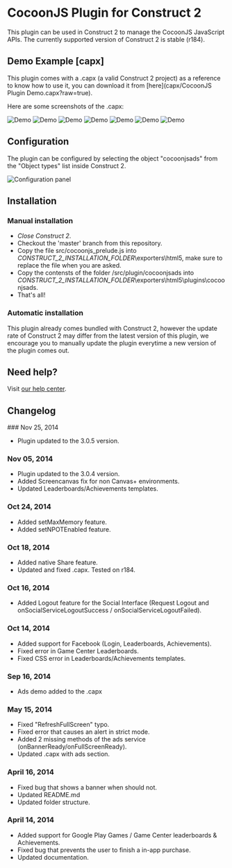 CocoonJS Plugin for Construct 2
==================
This plugin can be used in Construct 2 to manage the CocoonJS JavaScript APIs. The currently supported version of Construct 2 is stable (r184).

## Demo Example [capx]
This plugin comes with a .capx (a valid Construct 2 project) as a reference to know how to use it, you can download it from [here](capx/CocoonJS Plugin Demo.capx?raw=true).

Here are some screenshots of the .capx:

![Demo](http://support.ludei.com/hc/en-us/article_attachments/200643378/Screen_Shot_2014-04-14_at_12.58.54.png)
![Demo](http://oi61.tinypic.com/2hz32x0.jpg)
![Demo](http://support.ludei.com/hc/en-us/article_attachments/200694983/social_login_leaderboard.png)
![Demo](http://oi59.tinypic.com/28asrih.jpg)
![Demo](http://oi57.tinypic.com/xnsyld.jpg)
![Demo](http://oi60.tinypic.com/169knc2.jpg)
![Demo](http://oi58.tinypic.com/qnr56s.jpg)

## Configuration
The plugin can be configured by selecting the object "cocoonjsads" from the "Object types" list inside Construct 2.

![Configuration panel](http://oi60.tinypic.com/smu6vd.jpg)
## Installation
### Manual installation
* *Close Construct 2*.
* Checkout the 'master' branch from this repository. 
* Copy the file src/cocoonjs_prelude.js into *_CONSTRUCT_2_INSTALLATION_FOLDER_*\exporters\html5\, make sure to replace the file when you are asked.
* Copy the contensts of the folder /src/plugin/cocoonjsads into *_CONSTRUCT_2_INSTALLATION_FOLDER_*\exporters\html5\plugins\cocoonjsads.
* That's all!

### Automatic installation
This plugin already comes bundled with Construct 2, however the update rate of Construct 2 may differ from the latest version of this plugin, we encourage you to manually update the plugin everytime a new version of the plugin comes out.
## Need help?
Visit [our help center](https://support.ludei.com).
## Changelog

### Nov 25, 2014
* Plugin updated to the 3.0.5 version. 

### Nov 05, 2014
* Plugin updated to the 3.0.4 version.
* Added Screencanvas fix for non Canvas+ environments.
* Updated Leaderboards/Achievements templates. 

### Oct 24, 2014
* Added setMaxMemory feature.
* Added setNPOTEnabled feature.

### Oct 18, 2014
* Added native Share feature. 
* Updated and fixed .capx. Tested on r184.

### Oct 16, 2014
* Added Logout feature for the Social Interface (Request Logout and  onSocialServiceLogoutSuccess / onSocialServiceLogoutFailed). 

### Oct 14, 2014
* Added support for Facebook (Login, Leaderboards, Achievements). 
* Fixed error in Game Center Leaderboards. 
* Fixed CSS error in Leaderboards/Achievements templates. 

### Sep 16, 2014
* Ads demo added to the .capx

### May 15, 2014
* Fixed "RefreshFullScreen" typo.
* Fixed error that causes an alert in strict mode.
* Added 2 missing methods of the ads service (onBannerReady/onFullScreenReady).
* Updated .capx with ads section.

### April 16, 2014
* Fixed bug that shows a banner when should not.
* Updated README.md
* Updated folder structure.

### April 14, 2014
* Added support for Google Play Games / Game Center leaderboards & Achievements.
* Fixed bug that prevents the user to finish a in-app purchase.
* Updated documentation.
